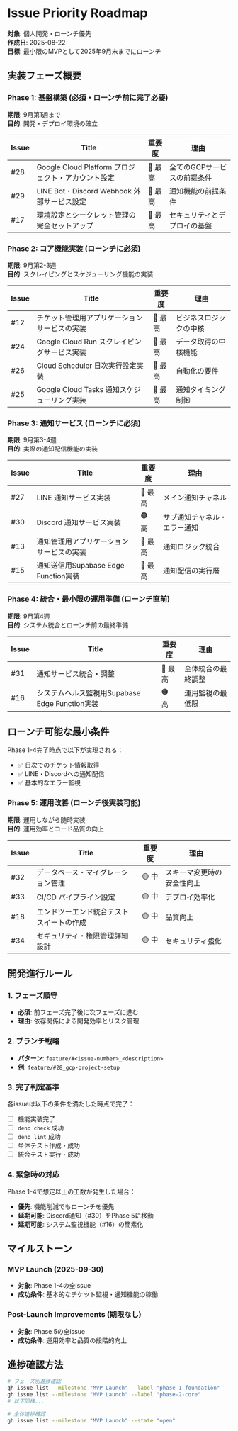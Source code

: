 # Issue Priority Roadmap

**対象**: 個人開発・ローンチ優先\
**作成日**: 2025-08-22\
**目標**: 最小限のMVPとして2025年9月末までにローンチ

## 実装フェーズ概要

### Phase 1: 基盤構築 (必須・ローンチ前に完了必要)

**期限**: 9月第1週まで\
**目的**: 開発・デプロイ環境の確立

| Issue | Title                                              | 重要度  | 理由                         |
| ----- | -------------------------------------------------- | ------- | ---------------------------- |
| #28   | Google Cloud Platform プロジェクト・アカウント設定 | 🔴 最高 | 全てのGCPサービスの前提条件  |
| #29   | LINE Bot・Discord Webhook 外部サービス設定         | 🔴 最高 | 通知機能の前提条件           |
| #17   | 環境設定とシークレット管理の完全セットアップ       | 🔴 最高 | セキュリティとデプロイの基盤 |

### Phase 2: コア機能実装 (ローンチに必須)

**期限**: 9月第2-3週\
**目的**: スクレイピングとスケジューリング機能の実装

| Issue | Title                                        | 重要度  | 理由                   |
| ----- | -------------------------------------------- | ------- | ---------------------- |
| #12   | チケット管理用アプリケーションサービスの実装 | 🔴 最高 | ビジネスロジックの中核 |
| #24   | Google Cloud Run スクレイピングサービス実装  | 🔴 最高 | データ取得の中核機能   |
| #26   | Cloud Scheduler 日次実行設定実装             | 🔴 最高 | 自動化の要件           |
| #25   | Google Cloud Tasks 通知スケジューリング実装  | 🔴 最高 | 通知タイミング制御     |

### Phase 3: 通知サービス (ローンチに必須)

**期限**: 9月第3-4週\
**目的**: 実際の通知配信機能の実装

| Issue | Title                                    | 重要度  | 理由                         |
| ----- | ---------------------------------------- | ------- | ---------------------------- |
| #27   | LINE 通知サービス実装                    | 🔴 最高 | メイン通知チャネル           |
| #30   | Discord 通知サービス実装                 | 🟠 高   | サブ通知チャネル・エラー通知 |
| #13   | 通知管理用アプリケーションサービスの実装 | 🔴 最高 | 通知ロジック統合             |
| #15   | 通知送信用Supabase Edge Function実装     | 🔴 最高 | 通知配信の実行層             |

### Phase 4: 統合・最小限の運用準備 (ローンチ直前)

**期限**: 9月第4週\
**目的**: システム統合とローンチ前の最終準備

| Issue | Title                                          | 重要度  | 理由               |
| ----- | ---------------------------------------------- | ------- | ------------------ |
| #31   | 通知サービス統合・調整                         | 🔴 最高 | 全体統合の最終調整 |
| #16   | システムヘルス監視用Supabase Edge Function実装 | 🟠 高   | 運用監視の最低限   |

## ローンチ可能な最小条件

Phase 1-4完了時点で以下が実現される：

- ✅ 日次でのチケット情報取得
- ✅ LINE・Discordへの通知配信
- ✅ 基本的なエラー監視

### Phase 5: 運用改善 (ローンチ後実装可能)

**期限**: 運用しながら随時実装\
**目的**: 運用効率とコード品質の向上

| Issue | Title                                    | 重要度 | 理由                       |
| ----- | ---------------------------------------- | ------ | -------------------------- |
| #32   | データベース・マイグレーション管理       | 🟡 中  | スキーマ変更時の安全性向上 |
| #33   | CI/CD パイプライン設定                   | 🟡 中  | デプロイ効率化             |
| #18   | エンドツーエンド統合テストスイートの作成 | 🟡 中  | 品質向上                   |
| #34   | セキュリティ・権限管理詳細設計           | 🟡 中  | セキュリティ強化           |

## 開発進行ルール

### 1. フェーズ順守

- **必須**: 前フェーズ完了後に次フェーズに進む
- **理由**: 依存関係による開発効率とリスク管理

### 2. ブランチ戦略

- **パターン**: `feature/#<issue-number>_<description>`
- **例**: `feature/#28_gcp-project-setup`

### 3. 完了判定基準

各issueは以下の条件を満たした時点で完了：

- [ ] 機能実装完了
- [ ] `deno check` 成功
- [ ] `deno lint` 成功
- [ ] 単体テスト作成・成功
- [ ] 統合テスト実行・成功

### 4. 緊急時の対応

Phase 1-4で想定以上の工数が発生した場合：

- **優先**: 機能削減でもローンチを優先
- **延期可能**: Discord通知（#30）をPhase 5に移動
- **延期可能**: システム監視機能（#16）の簡素化

## マイルストーン

### MVP Launch (2025-09-30)

- **対象**: Phase 1-4の全issue
- **成功条件**: 基本的なチケット監視・通知機能の稼働

### Post-Launch Improvements (期限なし)

- **対象**: Phase 5の全issue
- **成功条件**: 運用効率と品質の段階的向上

## 進捗確認方法

```bash
# フェーズ別進捗確認
gh issue list --milestone "MVP Launch" --label "phase-1-foundation"
gh issue list --milestone "MVP Launch" --label "phase-2-core"
# 以下同様...

# 全体進捗確認
gh issue list --milestone "MVP Launch" --state "open"
```
